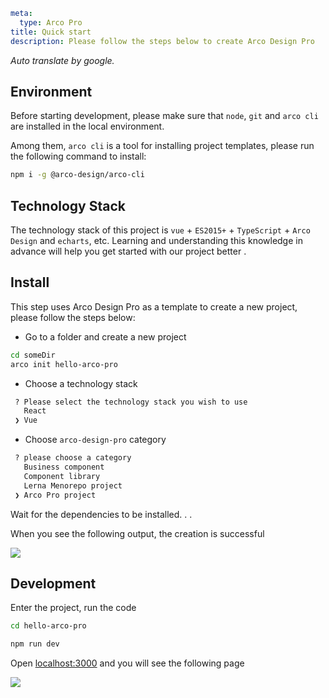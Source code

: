 ```yaml
meta:
  type: Arco Pro
title: Quick start
description: Please follow the steps below to create Arco Design Pro
```

*Auto translate by google.*

## Environment

Before starting development, please make sure that `node`, `git` and `arco cli` are installed in the local environment.

Among them, `arco cli` is a tool for installing project templates, please run the following command to install:

```bash
npm i -g @arco-design/arco-cli
```

## Technology Stack

The technology stack of this project is `vue` + `ES2015+` + `TypeScript` + `Arco Design` and `echarts`, etc. Learning and understanding this knowledge in advance will help you get started with our project better .

## Install

This step uses Arco Design Pro as a template to create a new project, please follow the steps below:

- Go to a folder and create a new project

```bash
cd someDir
arco init hello-arco-pro
```

- Choose a technology stack

```bash
 ? Please select the technology stack you wish to use
   React
 ❯ Vue
```

- Choose `arco-design-pro` category

```bash
 ? please choose a category
   Business component
   Component library
   Lerna Menorepo project
 ❯ Arco Pro project
```

Wait for the dependencies to be installed. . .

When you see the following output, the creation is successful

![](https://tech-proxy.bytedance.net/tos/images/1641465973343_8ae499ee698dc0e226b061ef206b329d)

## Development

Enter the project, run the code

```bash
cd hello-arco-pro

npm run dev
```

Open [localhost:3000](http://localhost:3000) and you will see the following page

![](https://tech-proxy.bytedance.net/tos/images/1641465973399_9b4916c858df7470a06ebede8aa2f4b4)
